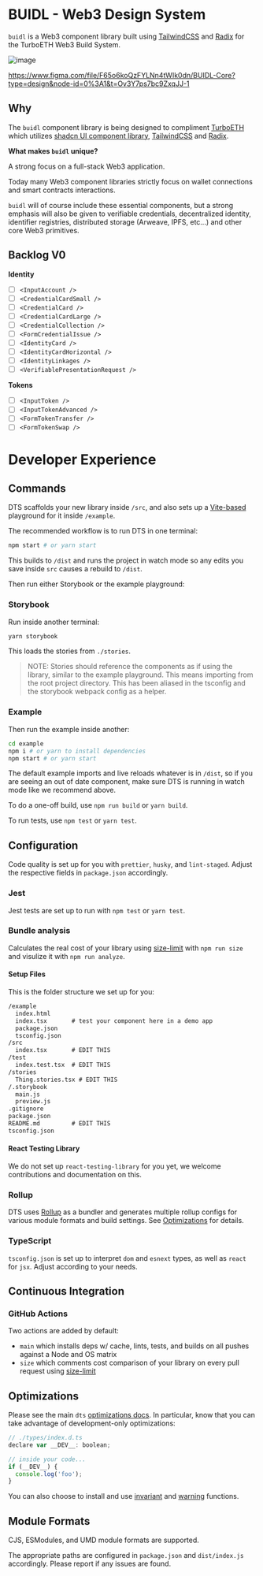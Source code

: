 # BUIDL - Web3 Design System

`buidl` is a Web3 component library built using [TailwindCSS](https://tailwindcss.com/) and [Radix](https://www.radix-ui.com/) for the TurboETH Web3 Build System. 

![image](/og.png)

https://www.figma.com/file/F65o6koQzFYLNn4tWIk0dn/BUIDL-Core?type=design&node-id=0%3A1&t=Ov3Y7ps7bc9ZxqJJ-1

## Why

The `buidl` component library is being designed to compliment [TurboETH]() which utilizes [shadcn UI component library](https://ui.shadcn.com/), [TailwindCSS](https://tailwindcss.com/) and [Radix](https://www.radix-ui.com/).

**What makes `buidl` unique?**

A strong focus on a full-stack Web3 application. 

Today many Web3 component libraries strictly focus on wallet connections and smart contracts interactions.

`buidl` will of course include these essential components, but a strong emphasis will also be given to verifiable credentials, decentralized identity, identifier registries, distributed storage (Arweave, IPFS, etc...) and other core Web3 primitives.

## Backlog V0

**Identity**
- [ ] `<InputAccount />`
- [ ] `<CredentialCardSmall />`
- [ ] `<CredentialCard />`
- [ ] `<CredentialCardLarge />`
- [ ] `<CredentialCollection />`
- [ ] `<FormCredentialIssue />`
- [ ] `<IdentityCard />`
- [ ] `<IdentityCardHorizontal />`
- [ ] `<IdentityLinkages />`
- [ ] `<VerifiablePresentationRequest />`

**Tokens**
- [ ] `<InputToken />`
- [ ] `<InputTokenAdvanced />`
- [ ] `<FormTokenTransfer />`
- [ ] `<FormTokenSwap />`

# Developer Experience

## Commands

DTS scaffolds your new library inside `/src`, and also sets up a [Vite-based](https://vitejs.dev) playground for it inside `/example`.

The recommended workflow is to run DTS in one terminal:

```bash
npm start # or yarn start
```

This builds to `/dist` and runs the project in watch mode so any edits you save inside `src` causes a rebuild to `/dist`.

Then run either Storybook or the example playground:

### Storybook

Run inside another terminal:

```bash
yarn storybook
```

This loads the stories from `./stories`.

> NOTE: Stories should reference the components as if using the library, similar to the example playground. This means importing from the root project directory. This has been aliased in the tsconfig and the storybook webpack config as a helper.

### Example

Then run the example inside another:

```bash
cd example
npm i # or yarn to install dependencies
npm start # or yarn start
```

The default example imports and live reloads whatever is in `/dist`, so if you are seeing an out of date component, make sure DTS is running in watch mode like we recommend above.

To do a one-off build, use `npm run build` or `yarn build`.

To run tests, use `npm test` or `yarn test`.

## Configuration

Code quality is set up for you with `prettier`, `husky`, and `lint-staged`. Adjust the respective fields in `package.json` accordingly.

### Jest

Jest tests are set up to run with `npm test` or `yarn test`.

### Bundle analysis

Calculates the real cost of your library using [size-limit](https://github.com/ai/size-limit) with `npm run size` and visulize it with `npm run analyze`.

#### Setup Files

This is the folder structure we set up for you:

```txt
/example
  index.html
  index.tsx       # test your component here in a demo app
  package.json
  tsconfig.json
/src
  index.tsx       # EDIT THIS
/test
  index.test.tsx  # EDIT THIS
/stories
  Thing.stories.tsx # EDIT THIS
/.storybook
  main.js
  preview.js
.gitignore
package.json
README.md         # EDIT THIS
tsconfig.json
```

#### React Testing Library

We do not set up `react-testing-library` for you yet, we welcome contributions and documentation on this.

### Rollup

DTS uses [Rollup](https://rollupjs.org) as a bundler and generates multiple rollup configs for various module formats and build settings. See [Optimizations](#optimizations) for details.

### TypeScript

`tsconfig.json` is set up to interpret `dom` and `esnext` types, as well as `react` for `jsx`. Adjust according to your needs.

## Continuous Integration

### GitHub Actions

Two actions are added by default:

- `main` which installs deps w/ cache, lints, tests, and builds on all pushes against a Node and OS matrix
- `size` which comments cost comparison of your library on every pull request using [size-limit](https://github.com/ai/size-limit)

## Optimizations

Please see the main `dts` [optimizations docs](https://github.com/weiran-zsd/dts-cli#optimizations). In particular, know that you can take advantage of development-only optimizations:

```js
// ./types/index.d.ts
declare var __DEV__: boolean;

// inside your code...
if (__DEV__) {
  console.log('foo');
}
```

You can also choose to install and use [invariant](https://github.com/weiran-zsd/dts-cli#invariant) and [warning](https://github.com/weiran-zsd/dts-cli#warning) functions.

## Module Formats

CJS, ESModules, and UMD module formats are supported.

The appropriate paths are configured in `package.json` and `dist/index.js` accordingly. Please report if any issues are found.

